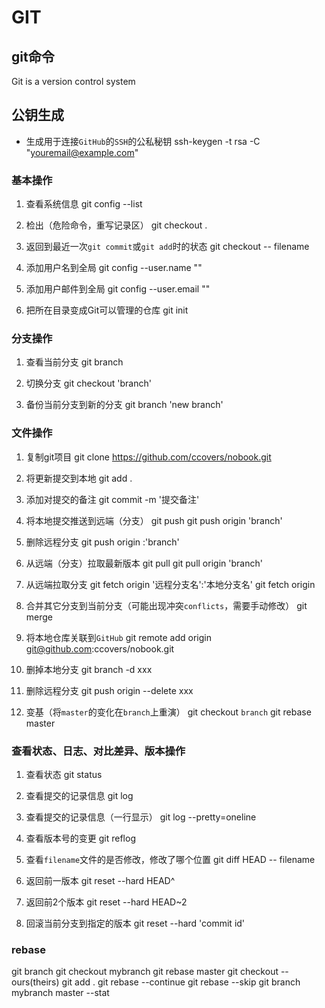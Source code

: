 # GIT

## git命令
Git is a version control system

## 公钥生成
- 生成用于连接`GitHub`的`SSH`的公私秘钥
ssh-keygen -t rsa -C "youremail@example.com"


### 基本操作
1. 查看系统信息
git config --list

2. 检出（危险命令，重写记录区）
git checkout .

3. 返回到最近一次`git commit`或`git add`时的状态
git checkout -- filename

4. 添加用户名到全局
git config --user.name ""

5. 添加用户邮件到全局
git config --user.email ""

6. 把所在目录变成Git可以管理的仓库
git init


### 分支操作
1. 查看当前分支
git branch

2. 切换分支
git checkout 'branch'

3. 备份当前分支到新的分支
git branch 'new branch'


### 文件操作
1. 复制git项目
git clone https://github.com/ccovers/nobook.git

2. 将更新提交到本地
git add .

3. 添加对提交的备注
git commit -m '提交备注'

4. 将本地提交推送到远端（分支）
git push
git push origin 'branch'

5. 删除远程分支
git push origin :'branch'

6. 从远端（分支）拉取最新版本
git pull
git pull origin 'branch'

7. 从远端拉取分支
git fetch origin '远程分支名':'本地分支名'
git fetch origin

8. 合并其它分支到当前分支（可能出现冲突`conflicts`，需要手动修改）
git merge <branch>

9. 将本地仓库关联到`GitHub`
git remote add origin git@github.com:ccovers/nobook.git

10. 删掉本地分支
git branch -d xxx

11. 删除远程分支
git push origin --delete xxx

12. 变基（将`master`的变化在`branch`上重演）
git checkout `branch`
git rebase master

### 查看状态、日志、对比差异、版本操作
1. 查看状态
git status

2. 查看提交的记录信息
git log

3. 查看提交的记录信息（一行显示）
git log --pretty=oneline

4. 查看版本号的变更
git reflog

5. 查看`filename`文件的是否修改，修改了哪个位置
git diff HEAD -- filename

6. 返回前一版本
git reset --hard HEAD^

7. 返回前2个版本
git reset --hard HEAD~2

8. 回滚当前分支到指定的版本
git reset --hard 'commit id'


### rebase
git branch
git checkout mybranch
git rebase master
git checkout --ours(theirs)
git add .
git rebase --continue
git rebase --skip
git branch mybranch master --stat





